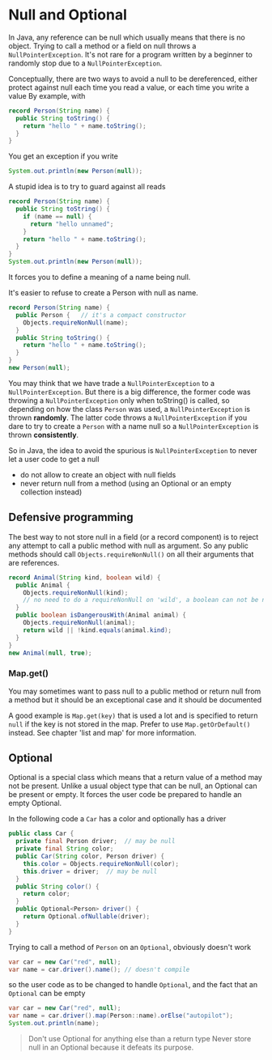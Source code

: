 
# Null and Optional

In Java, any reference can be null which usually means that there is no object.
Trying to call a method or a field on null throws a `NullPointerException`.
It's not rare for a program written by a beginner to randomly stop due to a
`NullPointerException`.

Conceptually, there are two ways to avoid a null to be dereferenced,
either protect against null each time you read a value, or each time you write a value
By example, with
```java
record Person(String name) {
  public String toString() {
    return "hello " + name.toString(); 
  }
}
```

You get an exception if you write
```java
System.out.println(new Person(null));
```

A stupid idea is to try to guard against all reads
```java
record Person(String name) {
  public String toString() {
    if (name == null) {
      return "hello unnamed"; 
    }
    return "hello " + name.toString(); 
  }
}
System.out.println(new Person(null));
```

It forces you to define a meaning of a name being null.

It's easier to refuse to create a Person with null as name.
```java
record Person(String name) {
  public Person {   // it's a compact constructor
    Objects.requireNonNull(name);
  }
  public String toString() {
    return "hello " + name.toString(); 
  }
}
new Person(null);
```

You may think that we have trade a `NullPointerException` to a `NullPointerException`.
But there is a big difference, the former code was throwing a `NullPointerException`
only when toString() is called, so depending on how the class `Person` was used,
a `NullPointerException` is thrown __randomly__.
The latter code throws a `NullPointerException` if you dare to try to create
a `Person` with a name null so a `NullPointerException` is thrown __consistently__.

So in Java, the idea to avoid the spurious is `NullPointerException` to never let
a user code to get a null
- do not allow to create an object with null fields
- never return null from a method (using an Optional or an empty collection instead)


## Defensive programming

The best way to not store null in a field (or a record component) is to reject any attempt
to call a public method with null as argument. So any public methods should call
`Objects.requireNonNull()` on all their arguments that are references.
```java
record Animal(String kind, boolean wild) {
  public Animal {
    Objects.requireNonNull(kind);
    // no need to do a requireNonNull on 'wild', a boolean can not be null
  }
  public boolean isDangerousWith(Animal animal) {
    Objects.requireNonNull(animal);
    return wild || !kind.equals(animal.kind);
  }
}
new Animal(null, true);
```

### Map.get()

You may sometimes want to pass null to a public method or return null from a method
but it should be an exceptional case and it should be documented

A good example is `Map.get(key)` that is used a lot and is specified to return `null`
if the key is not stored in the map. Prefer to use `Map.getOrDefault()` instead.
See chapter 'list and map' for more information.


## Optional
Optional is a special class which means that a return value of a method may not be present.
Unlike a usual object type that can be null, an Optional can be present or empty.
It forces the user code be prepared to handle an empty Optional.

In the following code a `Car` has a color and optionally has a driver
```java
public class Car {
  private final Person driver;  // may be null
  private final String color;
  public Car(String color, Person driver) {
    this.color = Objects.requireNonNull(color);
    this.driver = driver;  // may be null
  }
  public String color() {
    return color;
  }
  public Optional<Person> driver() {
    return Optional.ofNullable(driver);
  }
}
```

Trying to call a method of `Person` on an `Optional`, obviously doesn't work
```java
var car = new Car("red", null);
var name = car.driver().name(); // doesn't compile
```


so the user code as to be changed to handle `Optional`, and the fact that
an `Optional` can be empty
```java
var car = new Car("red", null);
var name = car.driver().map(Person::name).orElse("autopilot");
System.out.println(name);
```

> Don't use Optional for anything else than a return type
> Never store null in an Optional because it defeats its purpose.



